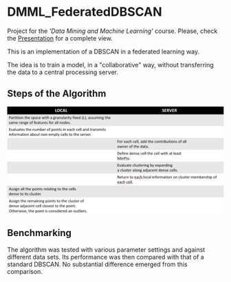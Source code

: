 # DMML_FederatedDBSCAN
Project for the <i>'Data Mining and Machine Learning'</i> course. Please, check the [Presentation](Project_Presentation.pdf) for a complete view. 

This is an implementation of a DBSCAN in a federated learning way.

The idea is to train a model, in a "collaborative" way, without transferring the data to a central processing server.

## Steps of the Algorithm
<img src='steps.png'>

## Benchmarking
The algorithm was tested with various parameter settings and against different data sets. Its performance was then compared with that of a standard DBSCAN. No substantial difference emerged from this comparison.
